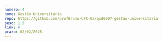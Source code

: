 ```yaml
---
numero: 4
nome: Gestão Universitária
repo: https://github.com/profBruno-UFC-Qx/qxd0007-gestao-universitaria
peso: 1.5
link: #
prazo: 02/02/2025
---
```

